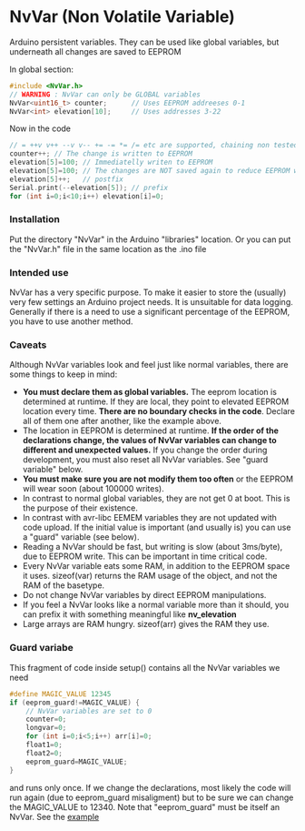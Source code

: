 # NvVar (Non Volatile Variable)
Arduino persistent variables. They can be used like
global variables, but underneath all changes are saved to EEPROM

In global section:

```C++
#include <NvVar.h>
// WARNING : NvVar can only be GLOBAL variables
NvVar<uint16_t> counter;      // Uses EEPROM addreeses 0-1
NvVar<int> elevation[10];     // Uses addresses 3-22
```
Now in the code
```C++
// = ++v v++ --v v-- += -= *= /= etc are supported, chaining non tested
counter++; // The change is written to EEPROM
elevation[5]=100; // Immediatelly writen to EEPROM
elevation[5]=100; // The changes are NOT saved again to reduce EEPROM wear
elevation[5]++;   // postfix
Serial.print(--elevation[5]); // prefix
for (int i=0;i<10;i++) elevation[i]=0;
```
### Installation
Put the directory "NvVar" in the Arduino "libraries" location.
Or you can put the "NvVar.h" file in the same location as the .ino file

### Intended use
NvVar has a very specific purpose. To make it easier to store the (usually) very few
settings an Arduino project needs. It is unsuitable for data logging. Generally if there
is a need to use a significant percentage of the EEPROM, you have to use another method.

### Caveats
Although NvVar variables look and feel just like normal variables,
there are some things to keep in mind:
- **You must declare them as global variables.** The eeprom location is
determined at runtime. If they are local, they point to elevated EEPROM
location every time. **There are no boundary checks in the code**.
Declare all of them one after another,
like the example above.
- The location in EEPROM is determined at runtime. **If the order of the
declarations change, the values of NvVar variables
can change to different and unexpected values.** If you change the order
during development, you must also reset all NvVar variables. See
"guard variable" below.
- **You must make sure you are not modify them too often** or the EEPROM
will wear soon (about 100000 writes).
- In contrast to normal global variables, they are not get 0 at boot.
This is the purpose of their existence.
- In contrast with avr-libc EEMEM variables they are not updated with
code upload. If the initial value is important (and usually is) you can
use a "guard" variable (see below).
- Reading a NvVar should be fast, but writing is slow
(about 3ms/byte), due to EEPROM write. This can be important in time
critical code.
- Every NvVar variable eats some RAM, in addition to the EEPROM space
it uses. sizeof(var) returns the RAM usage of the object, and not the RAM of
the basetype.
- Do not change NvVar variables by direct EEPROM manipulations.
- If you feel a NvVar looks like a normal variable more than it
should, you can prefix it with something meaningful like **nv_elevation**
- Large arrays are RAM hungry. sizeof(arr) gives the RAM they use.


### Guard variabe

This fragment of code inside setup() contains all the NvVar variables we need
```C++
#define MAGIC_VALUE 12345
if (eeprom_guard!=MAGIC_VALUE) {
    // NvVar variables are set to 0
    counter=0;
    longvar=0;
    for (int i=0;i<5;i++) arr[i]=0;
    float1=0;
    float2=0;
    eeprom_guard=MAGIC_VALUE;
}

```

and runs only once. If we change the declarations, most likely
the code will run again (due to eeprom_guard misaligment) but
to be sure we can change the MAGIC_VALUE to 12340.
Note that "eeprom_guard" must be itself an NvVar. See the
[example](https://github.com/pkarsy/NvVar/blob/master/example/example.ino)



